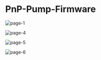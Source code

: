 # PnP-Pump-Firmware

![page-1](https://github.com/DzoniCodec06/PnP-Pump-Firmware/assets/60019990/d719e97f-7d66-454e-b894-cc19562a5a92)

![page-4](https://github.com/user-attachments/assets/15db17b3-cc61-47f3-b03c-e77463faf727)

![page-5](https://github.com/user-attachments/assets/3909feee-3748-4c36-83db-4ff0f5e31d99)

![page-6](https://github.com/user-attachments/assets/3caa7650-abea-4b8c-9254-76f56c304c19)
